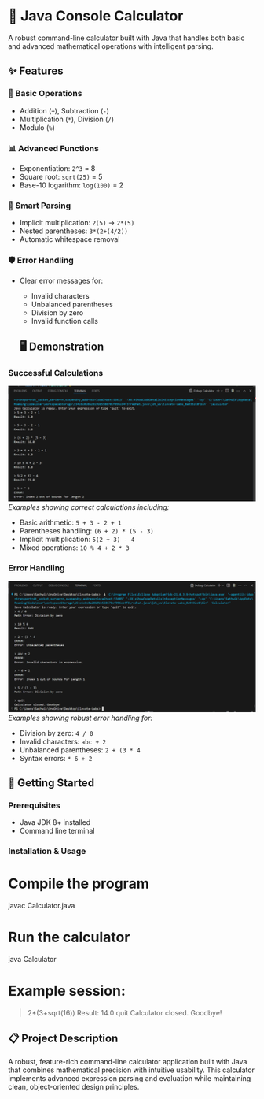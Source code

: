# 🧮 Java Console Calculator

A robust command-line calculator built with Java that handles both basic and advanced mathematical operations with intelligent parsing.

## ✨ Features

### 🔢 Basic Operations
- Addition (`+`), Subtraction (`-`)
- Multiplication (`*`), Division (`/`)
- Modulo (`%`) 

### 📊 Advanced Functions
- Exponentiation: `2^3` = 8
- Square root: `sqrt(25)` = 5
- Base-10 logarithm: `log(100)` = 2

### 🧠 Smart Parsing
- Implicit multiplication: `2(5)` → `2*(5)`
- Nested parentheses: `3*(2+(4/2))`
- Automatic whitespace removal

### 🛡️ Error Handling
- Clear error messages for:
  - Invalid characters
  - Unbalanced parentheses
  - Division by zero
  - Invalid function calls
 
  ## 🖥️ Demonstration

### Successful Calculations
![Calculator Output 1](Calculator-SS-1.png)
*Examples showing correct calculations including:*
- Basic arithmetic: `5 + 3 - 2 + 1`
- Parentheses handling: `(6 + 2) * (5 - 3)`
- Implicit multiplication: `5(2 + 3) - 4`
- Mixed operations: `10 % 4 + 2 * 3`

### Error Handling
![Calculator Output 2](Calculator-SS-2.png)
*Examples showing robust error handling for:*
- Division by zero: `4 / 0`
- Invalid characters: `abc + 2`
- Unbalanced parentheses: `2 + (3 * 4`
- Syntax errors: `* 6 + 2`

## 🚀 Getting Started

### Prerequisites
- Java JDK 8+ installed
- Command line terminal

### Installation & Usage

# Compile the program
javac Calculator.java

# Run the calculator
java Calculator

# Example session:
> 2*(3+sqrt(16))
Result: 14.0
> quit
Calculator closed. Goodbye!
 ## 📋 Project Description

A robust, feature-rich command-line calculator application built with Java that combines mathematical precision with intuitive usability. This calculator implements advanced expression parsing and evaluation while maintaining clean, object-oriented design principles.

